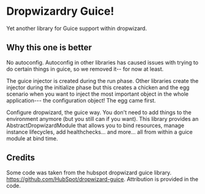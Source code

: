 Dropwizardry Guice!
===
Yet another library for Guice support within dropwizard.

Why this one is better
--
No autoconfig. Autoconfig in other libraries has caused issues with trying to do certain things in guice, so we removed it-- for now at least.

The guice injector is created during the run phase. Other libraries create the injector during the initialize phase but this creates a chicken and the egg scenario when you want to inject the most important object in the whole application--- the configuration object! The egg came first.

Configure dropwizard, the guice way. You don't need to add things to the environment anymore (but you still can if you want). This library provides an AbstractDropwizardModule that allows you to bind resources, manage instance lifecycles, add healthchecks... and more... all from within a guice module at bind time.


Credits
---
Some code was taken from the hubspot dropwizard guice library. https://github.com/HubSpot/dropwizard-guice. Attribution is provided in the code.